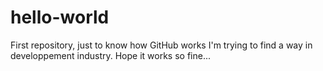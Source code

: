 # hello-world
First repository, just to know how GitHub works
I'm trying to find a way in developpement industry. Hope it works so fine...
